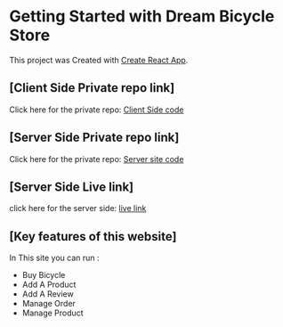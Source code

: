 # Getting Started with Dream Bicycle Store

This project was Created with [Create React App](https://dream-cycle-store-kcp.firebaseapp.com/).

## [Client Side Private repo link]
Click here for the private repo: [Client Side code](https://github.com/programming-hero-web-course-4/niche-website-client-side-samoudud)



## [Server Side Private repo link]
Click here for the private repo: [Server site code](https://github.com/programming-hero-web-course-4/niche-website-server-side-samoudud)

## [Server Side Live link]
click here for the server side: [live link](https://infinite-everglades-57126.herokuapp.com) 


## [Key features of this website]
In This site you can run :
- Buy Bicycle
- Add A Product
- Add A Review
- Manage Order
- Manage Product